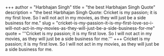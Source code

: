 +++
author = "Harbhajan Singh"
title = "the best Harbhajan Singh Quote"
description = "the best Harbhajan Singh Quote: Cricket is my passion; it is my first love. So I will not act in my movies, as they will just be a side business for me."
slug = "cricket-is-my-passion-it-is-my-first-love-so-i-will-not-act-in-my-movies-as-they-will-just-be-a-side-business-for-me"
quote = '''Cricket is my passion; it is my first love. So I will not act in my movies, as they will just be a side business for me.'''
+++
Cricket is my passion; it is my first love. So I will not act in my movies, as they will just be a side business for me.
